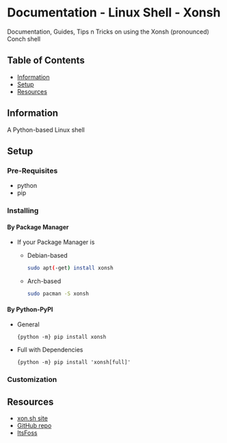 # Documentation - Linux Shell - Xonsh

Documentation, Guides, Tips n Tricks on using the Xonsh (pronounced) Conch shell

## Table of Contents
- [Information](#information)
- [Setup](#setup)
- [Resources](#resources)

## Information

A Python-based Linux shell

## Setup

### Pre-Requisites

- python
- pip

### Installing

#### By Package Manager
- If your Package Manager is
	- Debian-based
		```bash
		sudo apt(-get) install xonsh
		```

	- Arch-based
		```bash
		sudo pacman -S xonsh
		```

#### By Python-PyPI

- General
	```
	{python -m} pip install xonsh
	```

- Full with Dependencies
	```
	{python -m} pip install 'xonsh[full]'
	```

### Customization

## Resources

- [xon.sh site](https://xon.sh)
- [GitHub repo](https://github.com/xonsh/xonsh)
- [ItsFoss](https://itsfoss.com/xonsh-shell/)